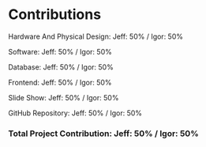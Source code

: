 # Contributions

Hardware And Physical Design: Jeff: 50% / Igor: 50% 

Software: Jeff: 50% / Igor: 50%

Database: Jeff: 50% / Igor: 50%

Frontend: Jeff: 50% / Igor: 50%

Slide Show: Jeff: 50% / Igor: 50%

GitHub Repository: Jeff: 50% / Igor: 50%

### Total Project Contribution: Jeff: 50% / Igor: 50%
